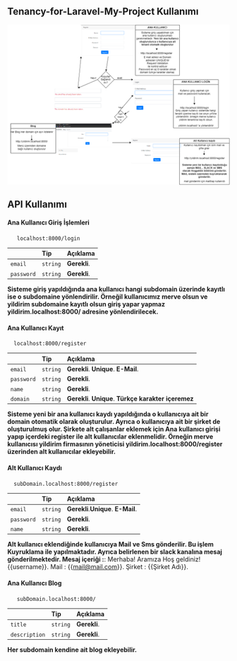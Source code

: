 
##  Tenancy-for-Laravel-My-Project Kullanımı

![My animated logo](ReadMe.png)

## API Kullanımı

#### Ana Kullanıcı Giriş İşlemleri

```http
   localhost:8000/login
```

|  | Tip     | Açıklama                |
| :-------- | :------- | :------------------------- |
| `email` | `string` | **Gerekli**. |
| `password` | `string` | **Gerekli**. |

**Sisteme giriş yapıldığında ana kullanıcı hangi subdomain üzerinde kayıtlı ise o subdomaine yönlendirilir. Örneğil kullanıcımız merve olsun ve yildirim subdomaine kayıtlı olsun giriş yapar yapmaz yildirim.localhost:8000/ adresine yönlendirilecek.**




#### Ana Kullanıcı Kayıt

```http
  localhost:8000/register
```

|  | Tip     | Açıklama                |
| :-------- | :------- | :------------------------- |
| `email` | `string` | **Gerekli**. **Unique**. **E-Mail**. |
| `password` | `string` | **Gerekli**. |
| `name` | `string` | **Gerekli**. |
| `domain` | `string` | **Gerekli**. **Unique**. **Türkçe karakter içeremez** |

**Sisteme yeni bir ana kullanıcı kaydı yapıldığında o kullanıcıya ait bir domain otomatik olarak oluşturulur. Ayrıca o kullanıcıya ait bir şirket de oluşturulmuş olur. Şirkete alt çalışanlar eklemek için Ana kullanıcı girişi yapıp içerdeki register ile alt kullanıcılar eklenmelidir. Örneğin merve kullanıcısı yildirim firmasının yöneticisi yildirim.localhost:8000/register üzerinden alt kullanıcılar ekleyebilir.** 


#### Alt Kullanıcı Kaydı

```http
  subDomain.localhost:8000/register
```

|  | Tip     | Açıklama                |
| :-------- | :------- | :------------------------- |
| `email` | `string` | **Gerekli**.**Unique**. **E-Mail**.  |
| `password` | `string` | **Gerekli**. |
| `name` | `string` | **Gerekli**. | 

**Alt kullanıcı eklendiğinde kullanıcıya Mail ve Sms gönderilir. Bu işlem Kuyruklama ile yapılmaktadır. Ayrıca belirlenen bir slack kanalına mesaj gönderilmektedir. Mesaj içeriği :**:
Merhaba! Aramıza Hoş geldiniz! {{username}}. Mail : {{mail@mail.com}}. Şirket : {{Şirket Adı}}.


 
#### Ana Kullanıcı Blog

```http
   subDomain.localhost:8000/
```

|  | Tip     | Açıklama                |
| :-------- | :------- | :------------------------- |
| `title` | `string` | **Gerekli**. |
| `description` | `string` | **Gerekli**. |

**Her subdomain kendine ait blog ekleyebilir.**


